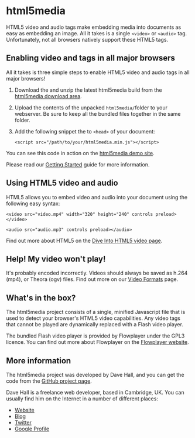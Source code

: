 html5media
==========

HTML5 video and audio tags make embedding media into documents as easy as
embedding an image. All it takes is a single `<video>` or `<audio>` tag.
Unfortunately, not all browsers natively support these HTML5 tags.


Enabling video and tags in all major browsers
---------------------------------------------

All it takes is three simple steps to enable HTML5 video and audio tags in all
major browsers!

1.  Download the and unzip the latest html5media build from the
    [html5media download area].

[html5media download area]: http://github.com/etianen/html5media/downloads

2.  Upload the contents of the unpacked `html5media/`folder to your webserver.
    Be sure to keep all the bundled files together in the same folder.

3.  Add the following snippet the to `<head>` of your document:

        <script src="/path/to/your/html5media.min.js"></script>
    
You can see this code in action on the [html5media demo site][].

[html5media demo site]: http://etianen.github.com/html5media/
    "html5media video and audio tag demonstration"

Please read our [Getting Started][] guide for more information.

[Getting Started]: http://wiki.github.com/etianen/html5media/getting-started
    "Getting started with html5media"
    
    
Using HTML5 video and audio
---------------------------

HTML5 allows you to embed video and audio into your document using the following
easy syntax:

    <video src="video.mp4" width="320" height="240" controls preload></video>

    <audio src="audio.mp3" controls preload></audio>
    
Find out more about HTML5 on the [Dive Into HTML5 video page].

[Dive Into HTML5 video page]: http://diveintohtml5.org/video.html
    
    
Help! My video won't play!
--------------------------

It's probably encoded incorrectly. Videos should always be saved as h.264 (mp4),
or Theora (ogv) files. Find out more on our [Video Formats][] page.

[Video Formats]: http://wiki.github.com/etianen/html5media/video-formats
    "Video formats supported by html5media"
    
    
What's in the box?
------------------

The html5media project consists of a single, minified Javascript file that is
used to detect your browser's HTML5 video capabilities. Any video tags that
cannot be played are dynamically replaced with a Flash video player.

The bundled Flash video player is provided by Flowplayer under the GPL3 licence.
You can find out more about Flowplayer on the [Flowplayer website][].

[Flowplayer website]: http://flowplayer.org
    "Flowplayer - Flash Video Player for the Web"
    
    
More information
----------------

The html5media project was developed by Dave Hall, and you can get the code from
the [GitHub project page][].

[GitHub project page]: http://github.com/etianen/html5media
    "Dave Hall's html5media on GitHub"
    
Dave Hall is a freelance web developer, based in Cambridge, UK. You can usually
find him on the Internet in a number of different places:

*   [Website](http://www.etianen.com/ "Dave Hall's homepage")
*   [Blog](http://www.etianen.com/blog/developers/ "Dave Hall's blog")
*   [Twitter](http://twitter.com/etianen "Dave Hall on Twitter")
*   [Google Profile](http://www.google.com/profiles/david.etianen "Dave Hall's Google profile")

